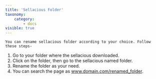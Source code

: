 ```yaml
---
title: 'Sellacious Folder'
taxonomy:
    category:
        - docs
visible: true
---
```


	You can rename sellacious folder according to your choice. Follow these steps-

1. Go to your folder where the sellacious downloaded.
2. Click on the folder, then go to the sellacious named folder.
3. Rename the folder as your need.
4. You can search the page as www.domain.com/renamed_folder.